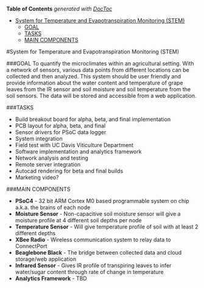 <!-- START doctoc generated TOC please keep comment here to allow auto update -->
<!-- DON'T EDIT THIS SECTION, INSTEAD RE-RUN doctoc TO UPDATE -->
**Table of Contents**  *generated with [DocToc](https://github.com/thlorenz/doctoc)*

- [System for Temperature and Evapotranspiration Monitoring (STEM)](#system-for-temperature-and-evapotranspiration-monitoring-stem)
    - [GOAL](#goal)
    - [TASKS](#tasks)
    - [MAIN COMPONENTS](#main-components)

<!-- END doctoc generated TOC please keep comment here to allow auto update -->

#System for Temperature and Evapotranspiration Monitoring (STEM)

###GOAL
To quantify the microclimates within an agricultural setting. With a network of sensors, various data points from different locations can be collected and then analyzed. This system should be user friendly and provide information about the water content and temperature of grape leaves from the IR sensor and soil moisture and soil temperature from the soil sensors. The data will be stored and accessible from a web application.

###TASKS
* Build breakout board for alpha, beta, and final implementation
* PCB layout for alpha, beta, and final
* Sensor drivers for PSoC data logger 
* System integration
* Field test with UC Davis Viticulture Department
* Software implementation and analytics framework
* Network analysis and testing
* Remote server integration
* Autocad rendering for beta and final builds
* Marketing video?

###MAIN COMPONENTS
* **PSoC4** - 32 bit ARM Cortex M0 based programmable system on chip a.k.a. the brains of each node
* **Moisture Sensor** - Non-capacitive soil moisture sensor will give a moisture profile at 4 different soil depths per node
* **Temperature Sensor** - Will give temperature profile of soil with at least 2 different depths
* **XBee Radio** - Wireless communication system to relay data to ConnectPort
* **Beaglebone Black** - The bridge between collected data and cloud storage/web application
* **Infrared Sensor** - Gives IR profile of transpiring leaves to infer water/sugar content through rate of change in temperature
* **Analytics Framework** - TBD



